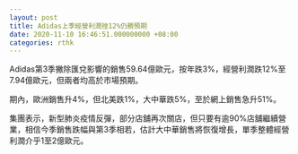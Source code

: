 ```yaml
---
layout: post
title: Adidas上季經營利潤挫12%仍勝預期
date: 2020-11-10 16:46:51.000000000 +08:00
categories: rthk
---
```


Adidas第3季撇除匯兌影響的銷售59.64億歐元，按年跌3%，經營利潤跌12%至7.94億歐元，但兩者均高於市場預期。

期內，歐洲銷售升4%，但北美跌1%，大中華跌5%，至於網上銷售急升51%。

集團表示，新型肺炎疫情反彈，部分店舖再次關店，但只要有逾90%店舖繼續營業，相信今季銷售跌幅與第3季相若，估計大中華銷售將恢復增長，單季整體經營利潤介乎1至2億歐元。
